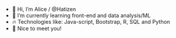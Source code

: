 - 👋 Hi, I’m Alice / @Hatizen
- 🌱 I’m currently learning front-end and data analysis/ML
- 🔥 Technologies like: Java-script, Bootstrap, R, SQL and Python
- 🌸 Nice to meet you! 

